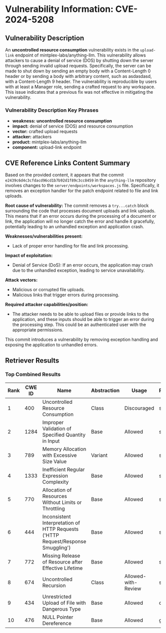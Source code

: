 # Vulnerability Information: CVE-2024-5208

## Vulnerability Description
An **uncontrolled resource consumption** vulnerability exists in the `upload-link` endpoint of mintplex-labs/anything-llm. This vulnerability allows attackers to cause a denial of service (DOS) by shutting down the server through sending invalid upload requests. Specifically, the server can be made to shut down by sending an empty body with a Content-Length 0 header or by sending a body with arbitrary content, such as asdasdasd, with a Content-Length 9 header. The vulnerability is reproducible by users with at least a Manager role, sending a crafted request to any workspace. This issue indicates that a previous fix was not effective in mitigating the vulnerability.

### Vulnerability Description Key Phrases
- **weakness:** **uncontrolled resource consumption**
- **impact:** denial of service (DOS) and resource consumption
- **vector:** crafted upload requests
- **attacker:** attackers
- **product:** mintplex-labs/anything-llm
- **component:** upload-link endpoint

## CVE Reference Links Content Summary
Based on the provided content, it appears that the commit `e2439c6d4c3cfdacd96cd1b7b92d1f89c3cc8459` in the `anything-llm` repository involves changes to the `server/endpoints/workspaces.js` file. Specifically, it removes an exception handler for the patch endpoint related to file and link uploads.

**Root cause of vulnerability:**
The commit removes a `try...catch` block surrounding the code that processes document uploads and link uploads. This means that if an error occurs during the processing of a document or link, the application will no longer catch the error and handle it gracefully, potentially leading to an unhandled exception and application crash.

**Weaknesses/vulnerabilities present:**
- Lack of proper error handling for file and link processing.

**Impact of exploitation:**
- Denial of Service (DoS): If an error occurs, the application may crash due to the unhandled exception, leading to service unavailability.

**Attack vectors:**
- Malicious or corrupted file uploads.
- Malicious links that trigger errors during processing.

**Required attacker capabilities/position:**
- The attacker needs to be able to upload files or provide links to the application, and these inputs should be able to trigger an error during the processing step. This could be an authenticated user with the appropriate permissions.

This commit introduces a vulnerability by removing exception handling and exposing the application to unhandled errors.

## Retriever Results

### Top Combined Results

| Rank | CWE ID | Name | Abstraction | Usage  | Retrievers | Individual Scores |
|------|--------|------|-------------|-------|------------|-------------------|
| 1 | 400 | Uncontrolled Resource Consumption | Class | Discouraged | sparse | 0.615 |
| 2 | 1284 | Improper Validation of Specified Quantity in Input | Base | Allowed | sparse | 0.600 |
| 3 | 789 | Memory Allocation with Excessive Size Value | Variant | Allowed | sparse | 0.588 |
| 4 | 1333 | Inefficient Regular Expression Complexity | Base | Allowed | sparse | 0.579 |
| 5 | 770 | Allocation of Resources Without Limits or Throttling | Base | Allowed | sparse | 0.571 |
| 6 | 444 | Inconsistent Interpretation of HTTP Requests ('HTTP Request/Response Smuggling') | Base | Allowed | sparse | 0.546 |
| 7 | 772 | Missing Release of Resource after Effective Lifetime | Base | Allowed | sparse | 0.543 |
| 8 | 674 | Uncontrolled Recursion | Class | Allowed-with-Review | sparse | 0.538 |
| 9 | 434 | Unrestricted Upload of File with Dangerous Type | Base | Allowed | dense | 0.570 |
| 10 | 476 | NULL Pointer Dereference | Base | Allowed | graph | 0.002 |

